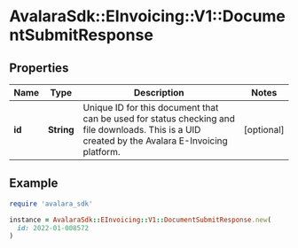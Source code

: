 # AvalaraSdk::EInvoicing::V1::DocumentSubmitResponse

## Properties

| Name | Type | Description | Notes |
| ---- | ---- | ----------- | ----- |
| **id** | **String** | Unique ID for this document that can be used for status checking and file downloads. This is a UID created by the Avalara E-Invoicing platform. | [optional] |

## Example

```ruby
require 'avalara_sdk'

instance = AvalaraSdk::EInvoicing::V1::DocumentSubmitResponse.new(
  id: 2022-01-008572
)
```

